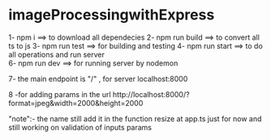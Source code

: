 # imageProcessingwithExpress
 
 1- npm i   ==>  to download all dependecies
 2- npm run build ==> to convert all ts to js
 3- npm run test ==>  for building and testing
 4- npm run start ==> to do all operations and run server  
 6- npm run dev ==> for running server by nodemon

 7- the main endpoint is "/"  ,  for server localhost:8000

 8 -for adding params in the url 
     http://localhost:8000/?format=jpeg&width=2000&height=2000

   "note":-  the name  still add it in the function resize at app.ts just for now and still working on validation of inputs params